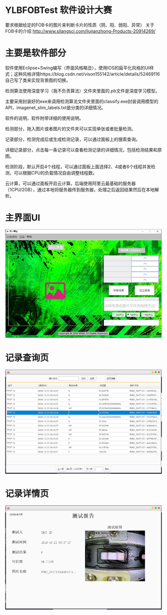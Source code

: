 # YLBFOBTest 软件设计大赛
要求根据给定的FOB卡的图片来判断卡片的性质（阴、阳、弱阳、异常）
关于FOB卡的介绍 http://www.silangsci.com/liujianzhong-Products-20914269/
# 主要是软件部分
 软件使用Eclipse+Swing编写（界面风格略丑），使用IOS的扁平化风格的UI样式；这种风格详情https://blog.csdn.net/vison155142/article/details/52469116 自己写了类来实现背景图的切换。
 
 检测算法使用深度学习（我不负责算法）文件夹里面的.pb文件是深度学习模型。
 
 主要采用封装好的exe来调用检测算法文件夹里面的classify.exe封装调用模型的API，imagenet_slim_labels.txt是分类的详细情况。
 
 软件的说明，软件附带详细的使用说明。
 
 检测部分，拖入图片或者图片的文件夹可以实现单张或者批量检测。
 
 记录部分，检测完成后或生成检测记录，可以通过面板上的搜索查询。
 
 详细记录部分，点击每一条记录可以查看检测记录的详细情况，包括检测结果和原图。
 
 检测阶段，默认开启4个线程，可以通过面板上面选择2、4或者6个线程并发检测，可以根据CPU的负载情况自由调整线程数。
 
 云计算，可以通过面板开启云计算。后端使用阿里云最基础的服务器（1CPU/2GB），通过本地将服务器传到服务器，处理之后返回结果然后在本地解析。
 # 主界面UI
 ![Image 主界面](https://raw.githubusercontent.com/MacRylynn/YLBFOBTest/master/image/UI.png)
 # 记录查询页
  ![Image 记录查询页](https://raw.githubusercontent.com/MacRylynn/YLBFOBTest/master/image/LOG.png)
# 记录详情页
  ![Image 记录详情页](https://raw.githubusercontent.com/MacRylynn/YLBFOBTest/master/image/LOGDETAIL.png)
